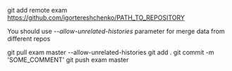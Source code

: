 git add remote exam https://github.com/igortereshchenko/PATH_TO_REPOSITORY

You should use *--allow-unrelated-histories* parameter for merge data from different repos

git pull exam master --allow-unrelated-histories
git add .
git commit -m 'SOME_COMMENT'
git push exam master


